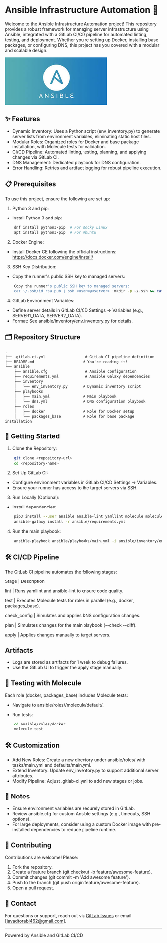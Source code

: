 # Ansible Infrastructure Automation 🚀

Welcome to the Ansible Infrastructure Automation project! This repository provides a robust framework for managing server infrastructure using Ansible, integrated with a GitLab CI/CD pipeline for automated linting, testing, and deployment. Whether you're setting up Docker, installing base packages, or configuring DNS, this project has you covered with a modular and scalable design.

![Ansible Logo](images.jpeg)

## ✨ Features

- Dynamic Inventory: Uses a Python script (env_inventory.py) to generate server lists from environment variables, eliminating static host files.
- Modular Roles: Organized roles for Docker and base package installation, with Molecule tests for validation.
- CI/CD Pipeline: Automated linting, testing, planning, and applying changes via GitLab CI.
- DNS Management: Dedicated playbook for DNS configuration.
- Error Handling: Retries and artifact logging for robust pipeline execution.

## 📋 Prerequisites
To use this project, ensure the following are set up:

1. Python 3 and pip:

- Install Python 3 and pip: 
```bash
    dnf install python3-pip  # For Rocky Linux
    apt install python3-pip  # For Ubuntu
```
2. Docker Engine:

- Install Docker CE following the official instructions: https://docs.docker.com/engine/install/


3. SSH Key Distribution:
- Copy the runner's public SSH key to managed servers:

```bash
    Copy the runner's public SSH key to managed servers:
    cat ~/.ssh/id_rsa.pub | ssh <user>@<server> 'mkdir -p ~/.ssh && cat >> ~/.ssh/authorized_keys'
```

4. GitLab Environment Variables:

- Define server details in GitLab CI/CD Settings → Variables (e.g., SERVER1_DATA, SERVER2_DATA).
- Format: See ansible/inventory/env_inventory.py for details.



## 🗂️ Repository Structure
```plain
.
├── .gitlab-ci.yml                  # GitLab CI pipeline definition
├── README.md                      # You're reading it!
└── ansible
    ├── ansible.cfg                 # Ansible configuration
    ├── requirements.yml            # Ansible Galaxy dependencies
    ├── inventory
    │   └── env_inventory.py       # Dynamic inventory script
    ├── playbooks
    │   ├── main.yml               # Main playbook
    │   └── dns.yml                # DNS configuration playbook
    ├── roles
    │   ├── docker                 # Role for Docker setup
    │   └── packages_base          # Role for base package installation
```

## 🚀 Getting Started

1. Clone the Repository:
```bash
    git clone <repository-url>
    cd <repository-name>
```

2. Set Up GitLab CI:

- Configure environment variables in GitLab CI/CD Settings → Variables.
- Ensure your runner has access to the target servers via SSH.


3. Run Locally (Optional):

- Install dependencies:
```bash
    pip3 install --user ansible ansible-lint yamllint molecule molecule-docker docker
    ansible-galaxy install -r ansible/requirements.yml
```

4. Run the main playbook:
```bash
    ansible-playbook ansible/playbooks/main.yml -i ansible/inventory/env_inventory.py
```

## 🛠️ CI/CD Pipeline
The GitLab CI pipeline automates the following stages:

Stage | Description

lint | Runs yamllint and ansible-lint to ensure code quality.


test | Executes Molecule tests for roles in parallel (e.g., docker, packages_base).


check_config | Simulates and applies DNS configuration changes.


plan | Simulates changes for the main playbook (--check --diff).


apply | Applies changes manually to target servers.


## Artifacts

- Logs are stored as artifacts for 1 week to debug failures.
- Use the GitLab UI to trigger the apply stage manually.

## 🧪 Testing with Molecule
Each role (docker, packages_base) includes Molecule tests:

- Navigate to ansible/roles/<role>/molecule/default/.

- Run tests:
```bash
    cd ansible/roles/docker
    molecule test
```

## 🛠️ Customization

- Add New Roles: Create a new directory under ansible/roles/ with tasks/main.yml and defaults/main.yml.
- Extend Inventory: Update env_inventory.py to support additional server attributes.
- Modify Pipeline: Adjust .gitlab-ci.yml to add new stages or jobs.

## 📝 Notes

- Ensure environment variables are securely stored in GitLab.
- Review ansible.cfg for custom Ansible settings (e.g., timeouts, SSH options).
- For large deployments, consider using a custom Docker image with pre-installed dependencies to reduce pipeline runtime.

## 🤝 Contributing
Contributions are welcome! Please:

1. Fork the repository.
2. Create a feature branch (git checkout -b feature/awesome-feature).
3. Commit changes (git commit -m 'Add awesome feature').
4. Push to the branch (git push origin feature/awesome-feature).
5. Open a pull request.

## 📧 Contact
For questions or support, reach out via [GitLab Issues](/issues) or email [javadtorabi462@gmail.com].

---

Powered by Ansible and GitLab CI/CD

